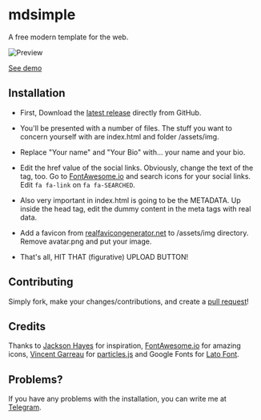 # mdsimple
A free modern template for the web.

![Preview](https://capella.pics/3d022d5d-11e2-4daf-9b9a-8eaf453aaefd)

[See demo](https://kurilov.site)

## Installation

* First, Download the [latest release](https://github.com/anton0kurilov/mdsimple/releases/) directly from GitHub.

* You'll be presented with a number of files. The stuff you want to concern yourself with are index.html and folder /assets/img.

* Replace "Your name" and "Your Bio" with... your name and your bio.

* Edit the href value of the social links. Obviously, change the text of the tag, too. Go to [FontAwesome.io](http://fontawesome.io/icons/) and search icons for your social links. Edit ```fa fa-link``` on ```fa fa-SEARCHED```.

* Also very important in index.html is going to be the METADATA. Up inside the head tag, edit the dummy content in the meta tags with real data.

* Add a favicon from [realfavicongenerator.net](https://realfavicongenerator.net) to /assets/img directory. Remove avatar.png and put your image.

* That's all, HIT THAT (figurative) UPLOAD BUTTON!

## Contributing
Simply fork, make your changes/contributions, and create a [pull request](https://help.github.com/articles/creating-a-pull-request/)!

## Credits

Thanks to [Jackson Hayes](https://github.com/jacksonhvisuals) for inspiration, [FontAwesome.io](http://fontawesome.io/icons/) for amazing icons, [Vincent Garreau](https://github.com/VincentGarreau) for [particles.js](https://github.com/VincentGarreau/particles.js/) and Google Fonts for [Lato Font](https://fonts.google.com/specimen/Lato).

## Problems?

If you have any problems with the installation, you can write me at [Telegram](https://t.me/anton0kurilov).

